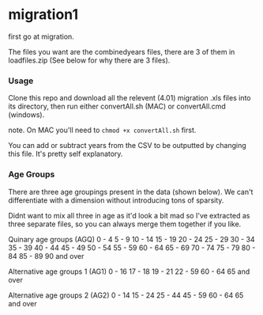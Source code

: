 # migration1
first go at migration.

The files you want are the combinedyears files, there are 3 of them in loadfiles.zip (See below for why there are 3 files). 


### Usage

Clone this repo and download all the relevent (4.01) migration .xls files into its directory, then run either convertAll.sh (MAC) or convertAll.cmd (windows).

note. On MAC you'll need to `chmod +x convertAll.sh` first.

You can add or subtract years from the CSV to be outputted by changing this file. It's pretty self explanatory.



### Age Groups

There are three age groupings present in the data (shown below). We can't differentiate with
a dimension without introducing tons of sparsity.

Didnt want to mix all three in age as it'd look a bit mad so I've extracted as three separate files, so you can always merge them together if you like.

Quinary age groups	(AGQ)
0 - 4
	5 - 9
	10 - 14
	15 - 19
	20 - 24
	25 - 29
	30 - 34
	35 - 39
	40 - 44
	45 - 49
	50 - 54
	55 - 59
	60 - 64
	65 - 69
	70 - 74
	75 - 79
	80 - 84
	85 - 89
	90 and over
  
  
Alternative age groups 1	 (AG1)
0 - 16
	17 - 18
	19 - 21
	22 - 59
	60 - 64
	65 and over
	
	
Alternative age groups 2	(AG2)
0 - 14
	15 - 24
	25 - 44
	45 - 59
	60 - 64
	65 and over
  
